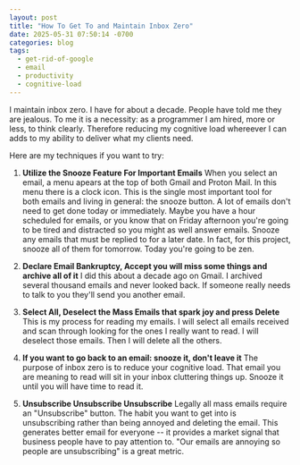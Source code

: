 ```yaml
---
layout: post
title: "How To Get To and Maintain Inbox Zero"
date: 2025-05-31 07:50:14 -0700
categories: blog
tags: 
  - get-rid-of-google
  - email
  - productivity
  - cognitive-load
---
```


I maintain inbox zero. I have for about a decade. People have told me they are jealous. To me it is a necessity: as a programmer I am hired, more or less, to think clearly. Therefore reducing my cognitive load whereever I can adds to my ability to deliver what my clients need. 

Here are my techniques if you want to try: 

1. **Utilize the Snooze Feature For Important Emails**
  When you select an email, a menu apears at the top of both Gmail and Proton Mail. In this menu there is a clock icon. This is the single most important tool for both emails and living in general: the snooze button.
    A lot of emails don't need to get done today or immediately. Maybe you have a hour scheduled for emails, or you know that on Friday afternoon you're going to be tired and distracted so you might as well answer emails. Snooze any emails that must be replied to for a later date. In fact, for this project, snooze all of them for tomorrow. Today you're going to be zen.

2. **Declare Email Bankruptcy, Accept you will miss some things and archive all of it**
  I did this about a decade ago on Gmail. I archived several thousand emails and never looked back. If someone really needs to talk to you they'll send you another email. 
3. **Select All, Deselect the Mass Emails that spark joy and press Delete** 
  This is my process for reading my emails. I will select all emails received and scan through looking for the ones I really want to read. I will deselect those emails. Then I will delete all the others. 
4. **If you want to go back to an email: snooze it, don't leave it**
  The purpose of inbox zero is to reduce your cognitive load. That email you are meaning to read will sit in your inbox cluttering things up. Snooze it until you will have time to read it. 
5. **Unsubscribe Unsubscribe Unsubscribe**
  Legally all mass emails require an "Unsubscribe" button. The habit you want to get into is unsubscribing rather than being annoyed and deleting the email. This generates better email for everyone -- it provides a market signal that business people have to pay attention to. "Our emails are annoying so people are unsubscribing" is a great metric. 
